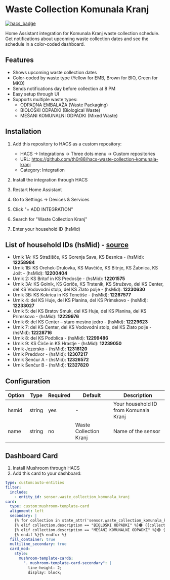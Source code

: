 # Waste Collection Komunala Kranj

[![hacs_badge](https://img.shields.io/badge/HACS-Custom-41BDF5.svg)](https://github.com/hacs/integration)

Home Assistant integration for Komunala Kranj waste collection schedule. Get notifications about upcoming waste collection dates and see the schedule in a color-coded dashboard.

## Features

- Shows upcoming waste collection dates
- Color-coded by waste type (Yellow for EMB, Brown for BIO, Green for MKO)
- Sends notifications day before collection at 8 PM
- Easy setup through UI
- Supports multiple waste types:
  - ODPADNA EMBALAŽA (Waste Packaging)
  - BIOLOŠKI ODPADKI (Biological Waste)
  - MEŠANI KOMUNALNI ODPADKI (Mixed Waste)

## Installation

1. Add this repository to HACS as a custom repository:
   - HACS -> Integrations -> Three dots menu -> Custom repositories
   - URL: https://github.com/th0r88/hacs-waste-collection-komunala-kranj
   - Category: Integration

2. Install the integration through HACS
3. Restart Home Assistant
4. Go to Settings -> Devices & Services
5. Click "+ ADD INTEGRATION"
6. Search for "Waste Collection Kranj"
7. Enter your household ID (hsMid)

## List of household IDs (hsMid) - [source](https://www.komunala-kranj.si/ravnanje-z-odpadki/redni-odvoz-odpadkov)

- Urnik 1A: KS Stražišče, KS Gorenja Sava, KS Besnica - (hsMid): **12258984**
- Urnik 1B: KS Orehek-Drulovka, KS Mavčiče, KS Bitnje, KS Žabnica, KS Jošt - (hsMid): **12200404**
- Urnik 2: KS Britof in KS Predoslje - (hsMid): **12201575**
- Urnik 3A:  KS Golnik, KS Goriče, KS Trstenik, KS Struževo, del KS Center, del KS Vodovodni stolp, del KS Zlato polje - (hsMid): **12230630**
- Urnik 3B:  KS Kokrica in KS Tenetiše - (hsMid): **12287577**
- Urnik 4: del KS Huje, del KS Planina, del KS Primskovo - (hsMid): **12233027**
- Urnik 5: del KS Bratov Smuk, del KS Huje, del KS Planina, del KS Primskovo - (hsMid): **12229976**
- Urnik 6: del KS Center – staro mestno jedro - (hsMid): **12229623**
- Urnik 7: del KS Center, del KS Vodovodni stolp, del KS Zlato polje - (hsMid): **12228716**
- Urnik 8: del KS Podblica - (hsMid): **12299486**
- Urnik 9: KS Čirče in KS Hrastje - (hsMid): **12239050**
- Urnik Jezersko - (hsMid): **12318120**
- Urnik Preddvor - (hsMid): **12307217**
- Urnik Šenčur A - (hsMid): **12326572**
- Urnik Šenčur B - (hsMid): **12327820**

## Configuration

| Option | Type | Required | Default | Description |
|--------|------|----------|---------|-------------|
| hsmid | string | yes | - | Your household ID from Komunala Kranj |
| name | string | no | Waste Collection Kranj | Name of the sensor |

## Dashboard Card

1. Install Mushroom through HACS
2. Add this card to your dashboard:

```yaml
type: custom:auto-entities
filter:
  include:
    - entity_id: sensor.waste_collection_komunala_kranj
card:
  type: custom:mushroom-template-card
  alignment: left
  secondary: |
    {% for collection in state_attr('sensor.waste_collection_komunala_kranj', 'collections') %}{% if collection.description == "ODPADNA EMBALAŽA" %}🟡 {{collection.date}} - {{collection.description}}
    {% elif collection.description == "BIOLOŠKI ODPADKI" %}🟤 {{collection.date}} - {{collection.description}}
    {% elif collection.description == "MEŠANI KOMUNALNI ODPADKI" %}🟢 {{collection.date}} - {{collection.description}}
    {% endif %}{% endfor %}
  fill_container: true
  multiline_secondary: true
  card_mod:
    style:
      mushroom-template-card$:
        ". mushroom-template-card-secondary": |
          line-height: 2;
          display: block;